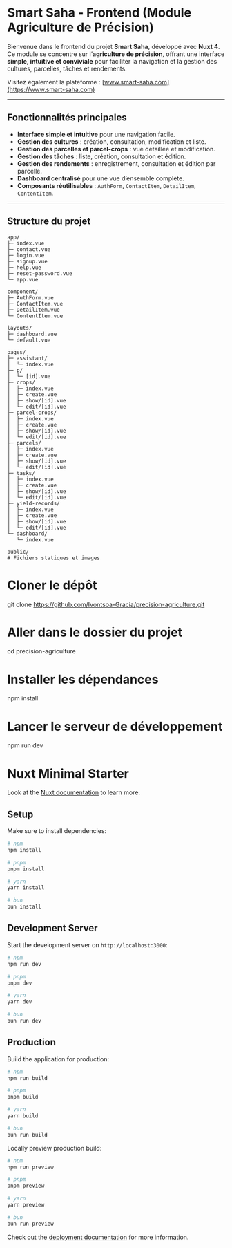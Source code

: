 # Smart Saha - Frontend (Module Agriculture de Précision)

Bienvenue dans le frontend du projet **Smart Saha**, développé avec **Nuxt 4**.  
Ce module se concentre sur l’**agriculture de précision**, offrant une interface **simple, intuitive et conviviale** pour faciliter la navigation et la gestion des cultures, parcelles, tâches et rendements.

Visitez également la plateforme : [www.smart-saha.com](https://www.smart-saha.com)

---

## Fonctionnalités principales

- **Interface simple et intuitive** pour une navigation facile.  
- **Gestion des cultures** : création, consultation, modification et liste.  
- **Gestion des parcelles et parcel-crops** : vue détaillée et modification.  
- **Gestion des tâches** : liste, création, consultation et édition.  
- **Gestion des rendements** : enregistrement, consultation et édition par parcelle.  
- **Dashboard centralisé** pour une vue d’ensemble complète.  
- **Composants réutilisables** : `AuthForm`, `ContactItem`, `DetailItem`, `ContentItem`.  

---

## Structure du projet

```plaintext
app/
├─ index.vue             
├─ contact.vue           
├─ login.vue             
├─ signup.vue            
├─ help.vue              
├─ reset-password.vue    
└─ app.vue              

component/
├─ AuthForm.vue          
├─ ContactItem.vue       
├─ DetailItem.vue        
└─ ContentItem.vue      

layouts/
├─ dashboard.vue        
└─ default.vue          

pages/
├─ assistant/
│  └─ index.vue          
├─ p/
│  └─ [id].vue           
├─ crops/
│  ├─ index.vue          
│  ├─ create.vue         
│  ├─ show/[id].vue      
│  └─ edit/[id].vue     
├─ parcel-crops/
│  ├─ index.vue
│  ├─ create.vue
│  ├─ show/[id].vue
│  └─ edit/[id].vue
├─ parcels/
│  ├─ index.vue
│  ├─ create.vue
│  ├─ show/[id].vue
│  └─ edit/[id].vue
├─ tasks/
│  ├─ index.vue
│  ├─ create.vue
│  ├─ show/[id].vue
│  └─ edit/[id].vue
├─ yield-records/
│  ├─ index.vue
│  ├─ create.vue
│  ├─ show/[id].vue
│  └─ edit/[id].vue
└─ dashboard/
   └─ index.vue          

public/
# Fichiers statiques et images

```
# Cloner le dépôt
git clone https://github.com/Ivontsoa-Gracia/precision-agriculture.git

# Aller dans le dossier du projet
cd precision-agriculture

# Installer les dépendances
npm install

# Lancer le serveur de développement
npm run dev

# Nuxt Minimal Starter

Look at the [Nuxt documentation](https://nuxt.com/docs/getting-started/introduction) to learn more.

## Setup

Make sure to install dependencies:

```bash
# npm
npm install

# pnpm
pnpm install

# yarn
yarn install

# bun
bun install
```

## Development Server

Start the development server on `http://localhost:3000`:

```bash
# npm
npm run dev

# pnpm
pnpm dev

# yarn
yarn dev

# bun
bun run dev
```

## Production

Build the application for production:

```bash
# npm
npm run build

# pnpm
pnpm build

# yarn
yarn build

# bun
bun run build
```

Locally preview production build:

```bash
# npm
npm run preview

# pnpm
pnpm preview

# yarn
yarn preview

# bun
bun run preview
```

Check out the [deployment documentation](https://nuxt.com/docs/getting-started/deployment) for more information.
